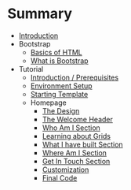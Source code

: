 # Summary

* [Introduction](README.md)
* Bootstrap
   * [Basics of HTML](bootstrap/basics_of_html.md)
   * [What is Bootstrap](bootstrap/what_is_bootstrap.md)
* Tutorial
   * [Introduction / Prerequisites](tutorial/prerequisites.md)
   * [Environment Setup](tutorial/environment_setup.md)
   * [Starting Template](tutorial/starting_template.md)
   * Homepage
      * [The Design](tutorial/homepage_1_design.md)
      * [The Welcome Header](tutorial/homepage_2_header.md)
      * [Who Am I Section](tutorial/homepage_3_about_section.md)
      * [Learning about Grids](tutorial/homepage_4_bootstrap_grids.md)
      * [What I have built Section](tutorial/homepage_5_what_I_have_built_section.md)
      * [Where Am I Section](tutorial/homepage_6_where_am_I_section.md)
      * [Get In Touch Section](tutorial/homepage_7_get_in_touch_section.md)
      * [Customization](tutorial/homepage_8_customization.md)
      * [Final Code](tutorial/homepage_9_final_code.md)

